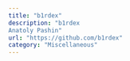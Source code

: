 ```yaml
---
title: "b1rdex"
description: "b1rdex
Anatoly Pashin"
url: "https://github.com/b1rdex"
category: "Miscellaneous"
---
```

